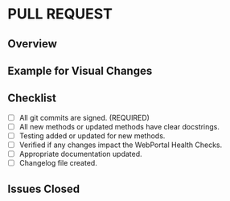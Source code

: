 <!--
IMPORTANT:
Before continuing, please make sure that your commits are signed!
Setting up signing commits:
https://docs.github.com/en/authentication/managing-commit-signature-verification/signing-commits
Signing existing commits:
https://superuser.com/a/1123928/664691
-->

# PULL REQUEST

## Overview

<!--
Provide a detailed description of the change.
-->

## Example for Visual Changes

<!--
For user facing features please provide proof that the format is as expected.
Screen shots and/or asciinema recordings are very helpful.
-->

## Checklist

<!--
Review and complete the checklist to ensure that the PR is complete before
assigned to an approver. Leave blank any that you are unsure about.
-->

- [ ] All git commits are signed. (REQUIRED)
- [ ] All new methods or updated methods have clear docstrings.
- [ ] Testing added or updated for new methods.
- [ ] Verified if any changes impact the WebPortal Health Checks.
- [ ] Appropriate documentation updated.
- [ ] Changelog file created.

## Issues Closed

<!--
Use the `Closes` keyword to automatically close the issue on merge.
Example: Closes #XXXX
-->
